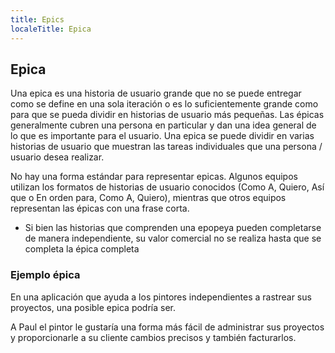 ```yaml
---
title: Epics
localeTitle: Epica
---
```

## Epica

Una epica es una historia de usuario grande que no se puede entregar como se define en una sola iteración o es lo suficientemente grande como para que se pueda dividir en historias de usuario más pequeñas. Las épicas generalmente cubren una persona en particular y dan una idea general de lo que es importante para el usuario. Una epica se puede dividir en varias historias de usuario que muestran las tareas individuales que una persona / usuario desea realizar.

No hay una forma estándar para representar epicas. Algunos equipos utilizan los formatos de historias de usuario conocidos (Como A, Quiero, Así que o En orden para, Como A, Quiero), mientras que otros equipos representan las épicas con una frase corta.

*   Si bien las historias que comprenden una epopeya pueden completarse de manera independiente, su valor comercial no se realiza hasta que se completa la épica completa

### Ejemplo épica

En una aplicación que ayuda a los pintores independientes a rastrear sus proyectos, una posible epica podría ser.

A Paul el pintor le gustaría una forma más fácil de administrar sus proyectos y proporcionarle a su cliente cambios precisos y también facturarlos.
